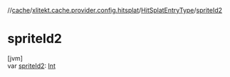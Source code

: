 //[cache](../../../index.md)/[xlitekt.cache.provider.config.hitsplat](../index.md)/[HitSplatEntryType](index.md)/[spriteId2](sprite-id2.md)

# spriteId2

[jvm]\
var [spriteId2](sprite-id2.md): [Int](https://kotlinlang.org/api/latest/jvm/stdlib/kotlin/-int/index.html)
